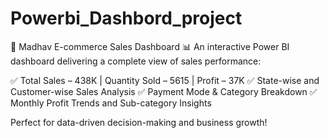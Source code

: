 # Powerbi_Dashbord_project
🚀 Madhav E-commerce Sales Dashboard 📊
An interactive Power BI dashboard delivering a complete view of sales performance:

✅ Total Sales – 438K | Quantity Sold – 5615 | Profit – 37K
✅ State-wise and Customer-wise Sales Analysis
✅ Payment Mode & Category Breakdown
✅ Monthly Profit Trends and Sub-category Insights

Perfect for data-driven decision-making and business growth!
